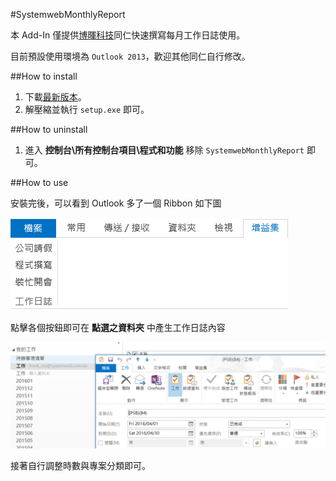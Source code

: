 #SystemwebMonthlyReport

本 Add-In 僅提供[博暉科技](http://www.systemweb.com.tw/)同仁快速撰寫每月工作日誌使用。

目前預設使用環境為 `Outlook 2013`，歡迎其他同仁自行修改。

##How to install

1. 下載[最新版本](https://github.com/hsinjungwu/SystemwebMonthlyReport/releases/download/latest/SystemwebMonthlyReport.zip)。
2. 解壓縮並執行 `setup.exe` 即可。

##How to uninstall

1. 進入 **控制台\所有控制台項目\程式和功能** 移除 `SystemwebMonthlyReport` 即可。

##How to use

安裝完後，可以看到 Outlook 多了一個 Ribbon 如下圖

![畫面顯示](./readme/ribbon.png)

點擊各個按鈕即可在 **點選之資料夾** 中產生工作日誌內容

![畫面顯示](./readme/after_create.png)

接著自行調整時數與專案分類即可。